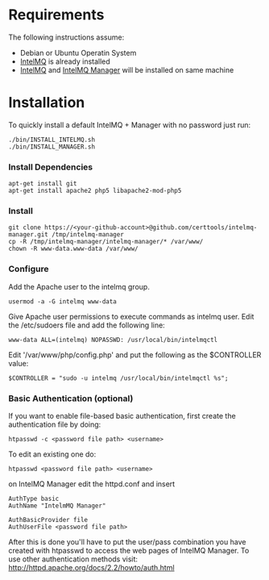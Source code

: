 # Requirements

The following instructions assume:
* Debian or Ubuntu Operatin System
* [IntelMQ](https://github.com/certtools/intelmq) is already installed
* [IntelMQ](https://github.com/certtools/intelmq) and [IntelMQ Manager](https://github.com/certtools/intelmq-manager) will be installed on same machine


# Installation

To quickly install a default IntelMQ + Manager with no password just run:
```
./bin/INSTALL_INTELMQ.sh
./bin/INSTALL_MANAGER.sh
```

### Install Dependencies

```
apt-get install git
apt-get install apache2 php5 libapache2-mod-php5
```

### Install

```
git clone https://<your-github-account>@github.com/certtools/intelmq-manager.git /tmp/intelmq-manager
cp -R /tmp/intelmq-manager/intelmq-manager/* /var/www/
chown -R www-data.www-data /var/www/
```

### Configure

Add the Apache user to the intelmq group.

```
usermod -a -G intelmq www-data
```

Give Apache user permissions to execute commands as intelmq user. Edit the /etc/sudoers file and add the following line:
```
www-data ALL=(intelmq) NOPASSWD: /usr/local/bin/intelmqctl
```

Edit '/var/www/php/config.php' and put the following as the $CONTROLLER value:
```
$CONTROLLER = "sudo -u intelmq /usr/local/bin/intelmqctl %s";
```


### Basic Authentication (optional)

If you want to enable file-based basic authentication, first create the authentication file by doing: 

```
htpasswd -c <password file path> <username>
```

To edit an existing one do:

```
htpasswd <password file path> <username>
```

on IntelMQ Manager edit the httpd.conf and insert 

```
AuthType basic 
AuthName "IntelmMQ Manager"

AuthBasicProvider file
AuthUserFile <password file path>
```

After this is done you'll have to put the user/pass combination you have created with htpasswd to access the web pages of IntelMQ Manager. To use other authentication methods visit: http://httpd.apache.org/docs/2.2/howto/auth.html


